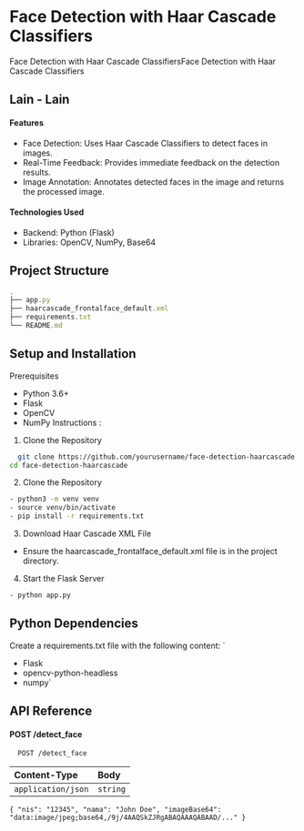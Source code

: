
# Face Detection with Haar Cascade Classifiers

Face Detection with Haar Cascade ClassifiersFace Detection with Haar Cascade Classifiers

## Lain - Lain

#### Features

- Face Detection: Uses Haar Cascade Classifiers to detect faces in images.
- Real-Time Feedback: Provides immediate feedback on the detection results.
- Image Annotation: Annotates detected faces in the image and returns the processed image.

#### Technologies Used

- Backend: Python (Flask)
- Libraries: OpenCV, NumPy, Base64




## Project Structure

```javascript
.
├── app.py
├── haarcascade_frontalface_default.xml
├── requirements.txt
└── README.md

```


## Setup and Installation

Prerequisites
- Python 3.6+
- Flask
- OpenCV
- NumPy
Instructions : 
1. Clone the Repository
```bash
  git clone https://github.com/yourusername/face-detection-haarcascade.git
cd face-detection-haarcascade
```
2. Clone the Repository
```bash
- python3 -m venv venv
- source venv/bin/activate
- pip install -r requirements.txt
```
3. Download Haar Cascade XML File
- Ensure the haarcascade_frontalface_default.xml file is in the project directory.
4. Start the Flask Server
```bash
- python app.py
```


## Python Dependencies

Create a requirements.txt file with the following content:
`
- Flask
- opencv-python-headless
- numpy`



## API Reference

#### POST /detect_face

```http
  POST /detect_face
```

| Content-Type | Body     
| :-------- | :------- | 
| `application/json` | `string` | 

`
{
    "nis": "12345",
    "nama": "John Doe",
    "imageBase64": "data:image/jpeg;base64,/9j/4AAQSkZJRgABAQAAAQABAAD/..."
}
`


